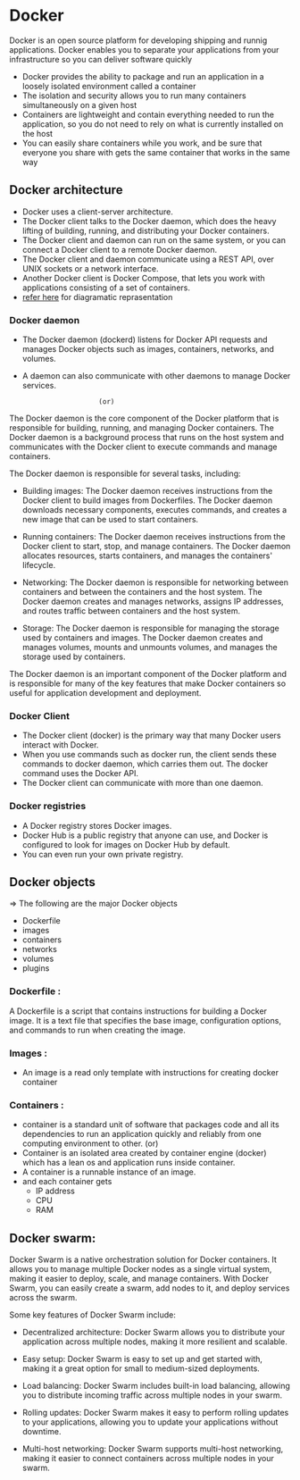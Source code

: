 # Docker
Docker is an open source platform for developing shipping and runnig applications. Docker enables you to separate your applications from your infrastructure so you can deliver software quickly
* Docker provides the ability to package and run an application in a loosely isolated environment called a container
* The isolation and security allows you to run many containers simultaneously on a given host
* Containers are lightweight and contain everything needed to run the application, so you do not need to rely on what is currently installed on the host
* You can easily share containers while you work, and be sure that everyone you share with gets the same container that works in the same way

## Docker architecture
* Docker uses a client-server architecture. 
* The Docker client talks to the Docker daemon, which does the heavy lifting of building, running, and distributing your Docker containers. 
* The Docker client and daemon can run on the same system, or you can connect a Docker client to a remote Docker daemon. 
* The Docker client and daemon communicate using a REST API, over UNIX sockets or a network interface. 
* Another Docker client is Docker Compose, that lets you work with applications consisting of a set of containers.
* [refer here](https://docs.docker.com/get-started/overview/#what-can-i-use-docker-for) for diagramatic reprasentation

### Docker daemon
* The Docker daemon (dockerd) listens for Docker API requests and manages Docker objects such as images, containers, networks, and volumes. 
* A daemon can also communicate with other daemons to manage Docker services.

                         (or)

The Docker daemon is the core component of the Docker platform that is responsible for building, running, and managing Docker containers. The Docker daemon is a background process that runs on the host system and communicates with the Docker client to execute commands and manage containers.

The Docker daemon is responsible for several tasks, including:

* Building images: The Docker daemon receives instructions from the Docker client to build images from Dockerfiles. The Docker daemon downloads necessary components, executes commands, and creates a new image that can be used to start containers.

* Running containers: The Docker daemon receives instructions from the Docker client to start, stop, and manage containers. The Docker daemon allocates resources, starts containers, and manages the containers' lifecycle.

* Networking: The Docker daemon is responsible for networking between containers and between the containers and the host system. The Docker daemon creates and manages networks, assigns IP addresses, and routes traffic between containers and the host system.

* Storage: The Docker daemon is responsible for managing the storage used by containers and images. The Docker daemon creates and manages volumes, mounts and unmounts volumes, and manages the storage used by containers.

The Docker daemon is an important component of the Docker platform and is responsible for many of the key features that make Docker containers so useful for application development and deployment.

### Docker Client
* The Docker client (docker) is the primary way that many Docker users interact with Docker. 
* When you use commands such as docker run, the client sends these commands to docker daemon, which carries them out. The docker command uses the Docker API. 
* The Docker client can communicate with more than one daemon.

### Docker registries
* A Docker registry stores Docker images. 
* Docker Hub is a public registry that anyone can use, and Docker is configured to look for images on Docker Hub by default. 
* You can even run your own private registry.

## Docker objects
=> The following are the major Docker objects 
* Dockerfile
* images
* containers
* networks
* volumes 
* plugins

### Dockerfile :
A Dockerfile is a script that contains instructions for building a Docker image. It is a text file that specifies the base image, configuration options, and commands to run when creating the image.

### Images : 
* An image is a read only template with instructions for creating docker container

### Containers :
* container is a standard unit of software that packages code and all its dependencies to run an application quickly and reliably from one computing environment to other.
                        (or)
* Container is an isolated area created by container engine (docker) which has a lean os and application runs inside container.
* A container is a runnable instance of an image.
* and each container gets 
     * IP address
     * CPU
     * RAM

## Docker swarm:
Docker Swarm is a native orchestration solution for Docker containers. It allows you to manage multiple Docker nodes as a single virtual system, making it easier to deploy, scale, and manage containers. With Docker Swarm, you can easily create a swarm, add nodes to it, and deploy services across the swarm.

Some key features of Docker Swarm include:

* Decentralized architecture: Docker Swarm allows you to distribute your application across multiple nodes, making it more resilient and scalable.

* Easy setup: Docker Swarm is easy to set up and get started with, making it a great option for small to medium-sized deployments.

* Load balancing: Docker Swarm includes built-in load balancing, allowing you to distribute incoming traffic across multiple nodes in your swarm.

* Rolling updates: Docker Swarm makes it easy to perform rolling updates to your applications, allowing you to update your applications without downtime.

* Multi-host networking: Docker Swarm supports multi-host networking, making it easier to connect containers across multiple nodes in your swarm.